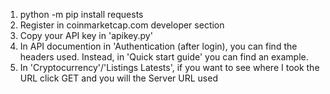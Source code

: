 1. python -m pip install requests
2. Register in coinmarketcap.com developer section
3. Copy your API key in 'apikey.py' 
4. In API documention in 'Authentication (after login), you can find the headers used.
Instead, in 'Quick start guide' you can find an example.
5. In 'Cryptocurrency'/'Listings Latests', if you want to see where I took the URL
click GET and you will the Server URL used